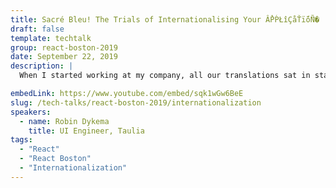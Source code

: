 ```yaml
---
title: Sacré Bleu! The Trials of Internationalising Your ẨṔṔŁîÇåŤḯṏÑ�
draft: false
template: techtalk
group: react-boston-2019
date: September 22, 2019
description: |
  When I started working at my company, all our translations sat in static JSON files. Manually adding new translations was tedious and error-prone, every language loaded on every page, and new translations rarely made it in the same release as their accompanying feature work. This talk will discuss how we transitioned to using react-i18next to localize our app, the problems we had along the way and how we solved them, and tips for designing applications to minimize future localization problems.

embedLink: https://www.youtube.com/embed/sqk1wGw6BeE
slug: /tech-talks/react-boston-2019/internationalization
speakers:
  - name: Robin Dykema
    title: UI Engineer, Taulia
tags:
  - "React"
  - "React Boston"
  - "Internationalization"
---
```

